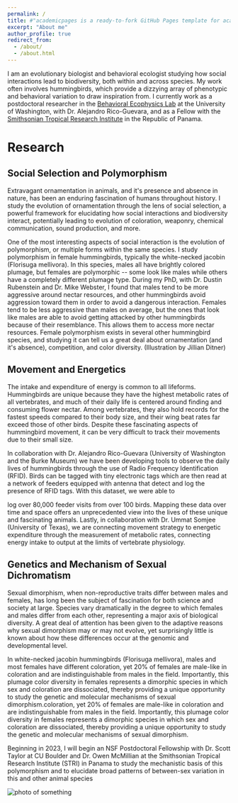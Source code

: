 ```yaml
---
permalink: /
title: #"academicpages is a ready-to-fork GitHub Pages template for academic personal websites"
excerpt: "About me"
author_profile: true
redirect_from: 
  - /about/
  - /about.html
---
```


I am an evolutionary biologist and behavioral ecologist studying how social interactions lead to biodiversity, both within and across species. My work often involves hummingbirds, which provide a dizzying array of phenotypic and behavioral variation to draw inspiration from. I currently work as a postdoctoral researcher in the [Behavioral Ecophysics Lab](http://ecophysics.org/) at the University of Washington, with Dr. Alejandro Rico-Guevara, and as a Fellow with the [Smithsonian Tropical Research Institute](https://stri.si.edu/) in the Republic of Panama.

# Research

## Social Selection and Polymorphism

Extravagant ornamentation in animals, and it's presence and absence in nature, has been an enduring fascination of humans throughout history. I study the evolution of ornamentation through the lens of social selection, a powerful framework for elucidating how social interactions and biodiversity interact, potentially leading to evolution of coloration, weaponry, chemical communication, sound production, and more.

One of the most interesting aspects of social interaction is the evolution of polymorphism, or multiple forms within the same species. I study polymorphism in female hummingbirds, typically the white-necked jacobin (Florisuga mellivora). In this species, males all have brightly colored plumage, but females are polymorphic -- some look like males while others have a completely different plumage type. During my PhD, with Dr. Dustin Rubenstein and Dr. Mike Webster, I found that males tend to be more aggressive around nectar resources, and other hummingbirds avoid aggression toward them in order to avoid a dangerous interaction. Females tend to be less aggressive than males on average, but the ones that look like males are able to avoid getting attacked by other hummingbirds because of their resemblance. This allows them to access more nectar resources. Female polymorphism exists in several other hummingbird species, and studying it can tell us a great deal about ornamentation (and it's absence), competition, and color diversity. (Illustration by Jillian Ditner)

## Movement and Energetics

The intake and expenditure of energy is common to all lifeforms. Hummingbirds are unique because they have the highest metabolic rates of all vertebrates, and much of their daily life is centered around finding and consuming flower nectar. Among vertebrates, they also hold records for the fastest speeds compared to their body size, and their wing beat rates far exceed those of other birds. Despite these fascinating aspects of hummingbird movement, it can be very difficult to track their movements due to their small size. 

In collaboration with Dr. Alejandro Rico-Guevara (University of Washington and the Burke Museum) we have been developing tools to observe the daily lives of hummingbirds through the use of Radio Frequency Identification (RFID). Birds can be tagged with tiny electronic tags which are then read at a network of feeders equipped with antenna that detect and log the presence of RFID tags. With this dataset, we were able to

log over 80,000 feeder visits from over 100 birds. Mapping these data over time and space offers an unprecedented view into the lives of these unique and fascinating animals. Lastly, in collaboration with Dr. Ummat Somjee (University of Texas), we are connecting movement strategy to energetic expenditure through the measurement of metabolic rates, connecting energy intake to output at the limits of vertebrate physiology.

## Genetics and Mechanism of Sexual Dichromatism

Sexual dimorphism, when non-reproductive traits differ between males and females, has long been the subject of fascination for both science and society at large. Species vary dramatically in the degree to which females and males differ from each other, representing a major axis of biological diversity. A great deal of attention has been given to the adaptive reasons why sexual dimorphism may or may not evolve, yet surprisingly little is known about how these differences occur at the genomic and developmental level.

In white-necked jacobin hummingbirds (Florisuga mellivora), males and most females have different coloration, yet 20% of females are male-like in coloration and are indistinguishable from males in the field. Importantly, this plumage color diversity in females represents a dimorphic species in which sex and coloration are dissociated, thereby providing a unique opportunity to study the genetic and molecular mechanisms of sexual dimorphism.coloration, yet 20% of females are male-like in coloration and are indistinguishable from males in the field. Importantly, this plumage color diversity in females represents a dimorphic species in which sex and coloration are dissociated, thereby providing a unique opportunity to study the genetic and molecular mechanisms of sexual dimorphism.

Beginning in 2023, I will begin an NSF Postdoctoral Fellowship with Dr. Scott Taylor at CU Boulder and Dr. Owen McMillian at the Smithsonian Tropical Research Institute (STRI) in Panama to study the mechanistic basis of this polymorphism and to elucidate broad patterns of between-sex variation in this and other animal species

![photo of something](images/mstile-70x70.png)



<!-- This is the front page of a website that is powered by the [academicpages template](https://github.com/academicpages/academicpages.github.io) and hosted on GitHub pages. [GitHub pages](https://pages.github.com) is a free service in which websites are built and hosted from code and data stored in a GitHub repository, automatically updating when a new commit is made to the respository. This template was forked from the [Minimal Mistakes Jekyll Theme](https://mmistakes.github.io/minimal-mistakes/) created by Michael Rose, and then extended to support the kinds of content that academics have: publications, talks, teaching, a portfolio, blog posts, and a dynamically-generated CV. You can fork [this repository](https://github.com/academicpages/academicpages.github.io) right now, modify the configuration and markdown files, add your own PDFs and other content, and have your own site for free, with no ads! An older version of this template powers my own personal website at [stuartgeiger.com](http://stuartgeiger.com), which uses [this Github repository](https://github.com/staeiou/staeiou.github.io). 

A data-driven personal website
======
Like many other Jekyll-based GitHub Pages templates, academicpages makes you separate the website's content from its form. The content & metadata of your website are in structured markdown files, while various other files constitute the theme, specifying how to transform that content & metadata into HTML pages. You keep these various markdown (.md), YAML (.yml), HTML, and CSS files in a public GitHub repository. Each time you commit and push an update to the repository, the [GitHub pages](https://pages.github.com/) service creates static HTML pages based on these files, which are hosted on GitHub's servers free of charge.

Many of the features of dynamic content management systems (like Wordpress) can be achieved in this fashion, using a fraction of the computational resources and with far less vulnerability to hacking and DDoSing. You can also modify the theme to your heart's content without touching the content of your site. If you get to a point where you've broken something in Jekyll/HTML/CSS beyond repair, your markdown files describing your talks, publications, etc. are safe. You can rollback the changes or even delete the repository and start over -- just be sure to save the markdown files! Finally, you can also write scripts that process the structured data on the site, such as [this one](https://github.com/academicpages/academicpages.github.io/blob/master/talkmap.ipynb) that analyzes metadata in pages about talks to display [a map of every location you've given a talk](https://academicpages.github.io/talkmap.html).

Getting started
======
1. Register a GitHub account if you don't have one and confirm your e-mail (required!)
1. Fork [this repository](https://github.com/academicpages/academicpages.github.io) by clicking the "fork" button in the top right. 
1. Go to the repository's settings (rightmost item in the tabs that start with "Code", should be below "Unwatch"). Rename the repository "[your GitHub username].github.io", which will also be your website's URL.
1. Set site-wide configuration and create content & metadata (see below -- also see [this set of diffs](http://archive.is/3TPas) showing what files were changed to set up [an example site](https://getorg-testacct.github.io) for a user with the username "getorg-testacct")
1. Upload any files (like PDFs, .zip files, etc.) to the files/ directory. They will appear at https://[your GitHub username].github.io/files/example.pdf.  
1. Check status by going to the repository settings, in the "GitHub pages" section

Site-wide configuration
------
The main configuration file for the site is in the base directory in [_config.yml](https://github.com/academicpages/academicpages.github.io/blob/master/_config.yml), which defines the content in the sidebars and other site-wide features. You will need to replace the default variables with ones about yourself and your site's github repository. The configuration file for the top menu is in [_data/navigation.yml](https://github.com/academicpages/academicpages.github.io/blob/master/_data/navigation.yml). For example, if you don't have a portfolio or blog posts, you can remove those items from that navigation.yml file to remove them from the header. 

Create content & metadata
------
For site content, there is one markdown file for each type of content, which are stored in directories like _publications, _talks, _posts, _teaching, or _pages. For example, each talk is a markdown file in the [_talks directory](https://github.com/academicpages/academicpages.github.io/tree/master/_talks). At the top of each markdown file is structured data in YAML about the talk, which the theme will parse to do lots of cool stuff. The same structured data about a talk is used to generate the list of talks on the [Talks page](https://academicpages.github.io/talks), each [individual page](https://academicpages.github.io/talks/2012-03-01-talk-1) for specific talks, the talks section for the [CV page](https://academicpages.github.io/cv), and the [map of places you've given a talk](https://academicpages.github.io/talkmap.html) (if you run this [python file](https://github.com/academicpages/academicpages.github.io/blob/master/talkmap.py) or [Jupyter notebook](https://github.com/academicpages/academicpages.github.io/blob/master/talkmap.ipynb), which creates the HTML for the map based on the contents of the _talks directory).

**Markdown generator**

I have also created [a set of Jupyter notebooks](https://github.com/academicpages/academicpages.github.io/tree/master/markdown_generator
) that converts a CSV containing structured data about talks or presentations into individual markdown files that will be properly formatted for the academicpages template. The sample CSVs in that directory are the ones I used to create my own personal website at stuartgeiger.com. My usual workflow is that I keep a spreadsheet of my publications and talks, then run the code in these notebooks to generate the markdown files, then commit and push them to the GitHub repository.

How to edit your site's GitHub repository
------
Many people use a git client to create files on their local computer and then push them to GitHub's servers. If you are not familiar with git, you can directly edit these configuration and markdown files directly in the github.com interface. Navigate to a file (like [this one](https://github.com/academicpages/academicpages.github.io/blob/master/_talks/2012-03-01-talk-1.md) and click the pencil icon in the top right of the content preview (to the right of the "Raw | Blame | History" buttons). You can delete a file by clicking the trashcan icon to the right of the pencil icon. You can also create new files or upload files by navigating to a directory and clicking the "Create new file" or "Upload files" buttons. 

Example: editing a markdown file for a talk
![Editing a markdown file for a talk](/images/editing-talk.png)

For more info
------
More info about configuring academicpages can be found in [the guide](https://academicpages.github.io/markdown/). The [guides for the Minimal Mistakes theme](https://mmistakes.github.io/minimal-mistakes/docs/configuration/) (which this theme was forked from) might also be helpful. -->
